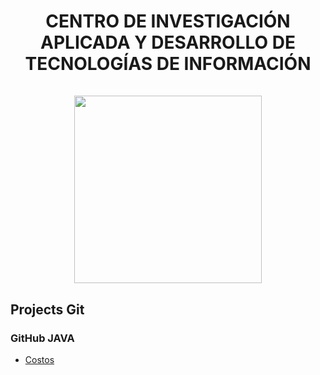 <h1>
  <p align="center">
    <b>CENTRO DE INVESTIGACIÓN APLICADA Y DESARROLLO DE TECNOLOGÍAS DE INFORMACIÓN</b><br>
    <br>
    <img src="https://avatars.githubusercontent.com/u/49033748?s=400&u=3e40a36c3b2bf5cbd1dbebdc6bf1a0ed123460d1&v=4" width="300">
  </p>
</h1>


## Projects Git
### GitHub JAVA

- [Costos](https://github.com/ciadti/Costos-Unipamplona)
